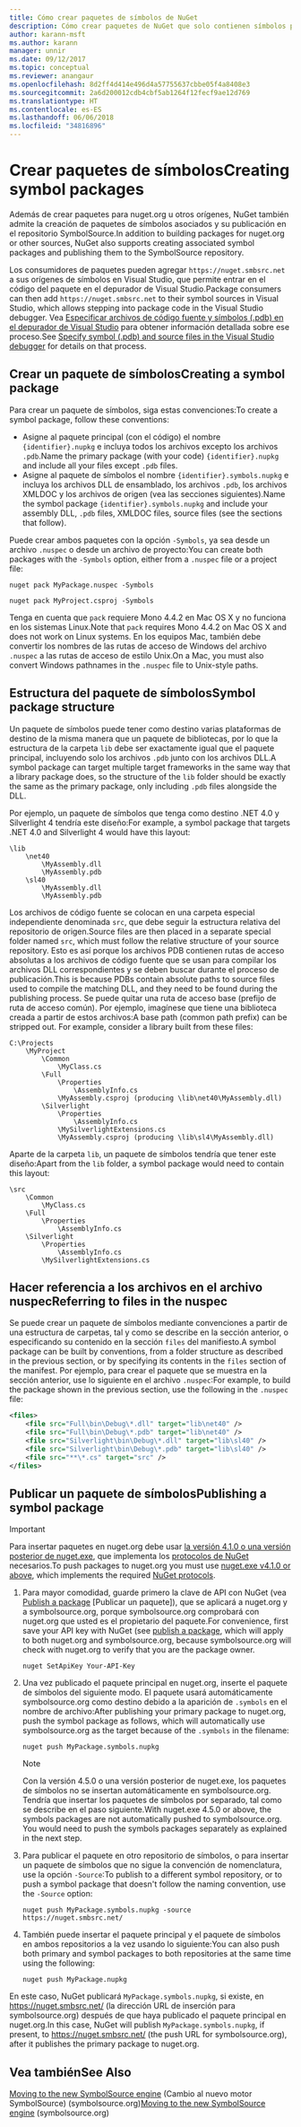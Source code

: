 ```yaml
---
title: Cómo crear paquetes de símbolos de NuGet
description: Cómo crear paquetes de NuGet que solo contienen símbolos para admitir la depuración de otros paquetes de NuGet en Visual Studio.
author: karann-msft
ms.author: karann
manager: unnir
ms.date: 09/12/2017
ms.topic: conceptual
ms.reviewer: anangaur
ms.openlocfilehash: 8d2ff4d414e496d4a57755637cbbe05f4a8408e3
ms.sourcegitcommit: 2a6d200012cdb4cbf5ab1264f12fecf9ae12d769
ms.translationtype: HT
ms.contentlocale: es-ES
ms.lasthandoff: 06/06/2018
ms.locfileid: "34816896"
---
```

# <a name="creating-symbol-packages"></a><span data-ttu-id="cfda9-103">Crear paquetes de símbolos</span><span class="sxs-lookup"><span data-stu-id="cfda9-103">Creating symbol packages</span></span>

<span data-ttu-id="cfda9-104">Además de crear paquetes para nuget.org u otros orígenes, NuGet también admite la creación de paquetes de símbolos asociados y su publicación en el repositorio SymbolSource.</span><span class="sxs-lookup"><span data-stu-id="cfda9-104">In addition to building packages for nuget.org or other sources, NuGet also supports creating associated symbol packages and publishing them to the SymbolSource repository.</span></span>

<span data-ttu-id="cfda9-105">Los consumidores de paquetes pueden agregar `https://nuget.smbsrc.net` a sus orígenes de símbolos en Visual Studio, que permite entrar en el código del paquete en el depurador de Visual Studio.</span><span class="sxs-lookup"><span data-stu-id="cfda9-105">Package consumers can then add `https://nuget.smbsrc.net` to their symbol sources in Visual Studio, which allows stepping into package code in the Visual Studio debugger.</span></span> <span data-ttu-id="cfda9-106">Vea [Especificar archivos de código fuente y símbolos (.pdb) en el depurador de Visual Studio](/visualstudio/debugger/specify-symbol-dot-pdb-and-source-files-in-the-visual-studio-debugger) para obtener información detallada sobre ese proceso.</span><span class="sxs-lookup"><span data-stu-id="cfda9-106">See [Specify symbol (.pdb) and source files in the Visual Studio debugger](/visualstudio/debugger/specify-symbol-dot-pdb-and-source-files-in-the-visual-studio-debugger) for details on that process.</span></span>

## <a name="creating-a-symbol-package"></a><span data-ttu-id="cfda9-107">Crear un paquete de símbolos</span><span class="sxs-lookup"><span data-stu-id="cfda9-107">Creating a symbol package</span></span>

<span data-ttu-id="cfda9-108">Para crear un paquete de símbolos, siga estas convenciones:</span><span class="sxs-lookup"><span data-stu-id="cfda9-108">To create a symbol package, follow these conventions:</span></span>

- <span data-ttu-id="cfda9-109">Asigne al paquete principal (con el código) el nombre `{identifier}.nupkg` e incluya todos los archivos excepto los archivos `.pdb`.</span><span class="sxs-lookup"><span data-stu-id="cfda9-109">Name the primary package (with your code) `{identifier}.nupkg` and include all your files except `.pdb` files.</span></span>
- <span data-ttu-id="cfda9-110">Asigne al paquete de símbolos el nombre `{identifier}.symbols.nupkg` e incluya los archivos DLL de ensamblado, los archivos `.pdb`, los archivos XMLDOC y los archivos de origen (vea las secciones siguientes).</span><span class="sxs-lookup"><span data-stu-id="cfda9-110">Name the symbol package `{identifier}.symbols.nupkg` and include your assembly DLL, `.pdb` files, XMLDOC files, source files (see the sections that follow).</span></span>

<span data-ttu-id="cfda9-111">Puede crear ambos paquetes con la opción `-Symbols`, ya sea desde un archivo `.nuspec` o desde un archivo de proyecto:</span><span class="sxs-lookup"><span data-stu-id="cfda9-111">You can create both packages with the `-Symbols` option, either from a `.nuspec` file or a project file:</span></span>

```cli
nuget pack MyPackage.nuspec -Symbols

nuget pack MyProject.csproj -Symbols
```

<span data-ttu-id="cfda9-112">Tenga en cuenta que `pack` requiere Mono 4.4.2 en Mac OS X y no funciona en los sistemas Linux.</span><span class="sxs-lookup"><span data-stu-id="cfda9-112">Note that `pack` requires Mono 4.4.2 on Mac OS X and does not work on Linux systems.</span></span> <span data-ttu-id="cfda9-113">En los equipos Mac, también debe convertir los nombres de las rutas de acceso de Windows del archivo `.nuspec` a las rutas de acceso de estilo Unix.</span><span class="sxs-lookup"><span data-stu-id="cfda9-113">On a Mac, you must also convert Windows pathnames in the `.nuspec` file to Unix-style paths.</span></span>

## <a name="symbol-package-structure"></a><span data-ttu-id="cfda9-114">Estructura del paquete de símbolos</span><span class="sxs-lookup"><span data-stu-id="cfda9-114">Symbol package structure</span></span>

<span data-ttu-id="cfda9-115">Un paquete de símbolos puede tener como destino varias plataformas de destino de la misma manera que un paquete de bibliotecas, por lo que la estructura de la carpeta `lib` debe ser exactamente igual que el paquete principal, incluyendo solo los archivos `.pdb` junto con los archivos DLL.</span><span class="sxs-lookup"><span data-stu-id="cfda9-115">A symbol package can target multiple target frameworks in the same way that a library package does, so the structure of the `lib` folder should be exactly the same as the primary package, only including `.pdb` files alongside the DLL.</span></span>

<span data-ttu-id="cfda9-116">Por ejemplo, un paquete de símbolos que tenga como destino .NET 4.0 y Silverlight 4 tendría este diseño:</span><span class="sxs-lookup"><span data-stu-id="cfda9-116">For example, a symbol package that targets .NET 4.0 and Silverlight 4 would have this layout:</span></span>

    \lib
        \net40
            \MyAssembly.dll
            \MyAssembly.pdb
        \sl40
            \MyAssembly.dll
            \MyAssembly.pdb

<span data-ttu-id="cfda9-117">Los archivos de código fuente se colocan en una carpeta especial independiente denominada `src`, que debe seguir la estructura relativa del repositorio de origen.</span><span class="sxs-lookup"><span data-stu-id="cfda9-117">Source files are then placed in a separate special folder named `src`, which must follow the relative structure of your source repository.</span></span> <span data-ttu-id="cfda9-118">Esto es así porque los archivos PDB contienen rutas de acceso absolutas a los archivos de código fuente que se usan para compilar los archivos DLL correspondientes y se deben buscar durante el proceso de publicación.</span><span class="sxs-lookup"><span data-stu-id="cfda9-118">This is because PDBs contain absolute paths to source files used to compile the matching DLL, and they need to be found during the publishing process.</span></span> <span data-ttu-id="cfda9-119">Se puede quitar una ruta de acceso base (prefijo de ruta de acceso común). Por ejemplo, imagínese que tiene una biblioteca creada a partir de estos archivos:</span><span class="sxs-lookup"><span data-stu-id="cfda9-119">A base path (common path prefix) can be stripped out. For example, consider a library built from these files:</span></span>

    C:\Projects
        \MyProject
            \Common
                \MyClass.cs
            \Full
                \Properties
                    \AssemblyInfo.cs
                \MyAssembly.csproj (producing \lib\net40\MyAssembly.dll)
            \Silverlight
                \Properties
                    \AssemblyInfo.cs
                \MySilverlightExtensions.cs
                \MyAssembly.csproj (producing \lib\sl4\MyAssembly.dll)

<span data-ttu-id="cfda9-120">Aparte de la carpeta `lib`, un paquete de símbolos tendría que tener este diseño:</span><span class="sxs-lookup"><span data-stu-id="cfda9-120">Apart from the `lib` folder, a symbol package would need to contain this layout:</span></span>

    \src
        \Common
            \MyClass.cs
        \Full
            \Properties
                \AssemblyInfo.cs
        \Silverlight
            \Properties
                \AssemblyInfo.cs
            \MySilverlightExtensions.cs

## <a name="referring-to-files-in-the-nuspec"></a><span data-ttu-id="cfda9-121">Hacer referencia a los archivos en el archivo nuspec</span><span class="sxs-lookup"><span data-stu-id="cfda9-121">Referring to files in the nuspec</span></span>

<span data-ttu-id="cfda9-122">Se puede crear un paquete de símbolos mediante convenciones a partir de una estructura de carpetas, tal y como se describe en la sección anterior, o especificando su contenido en la sección `files` del manifiesto.</span><span class="sxs-lookup"><span data-stu-id="cfda9-122">A symbol package can be built by conventions, from a folder structure as described in the previous section, or by specifying its contents in the `files` section of the manifest.</span></span> <span data-ttu-id="cfda9-123">Por ejemplo, para crear el paquete que se muestra en la sección anterior, use lo siguiente en el archivo `.nuspec`:</span><span class="sxs-lookup"><span data-stu-id="cfda9-123">For example, to build the package shown in the previous section, use the following in the `.nuspec` file:</span></span>

```xml
<files>
    <file src="Full\bin\Debug\*.dll" target="lib\net40" />
    <file src="Full\bin\Debug\*.pdb" target="lib\net40" />
    <file src="Silverlight\bin\Debug\*.dll" target="lib\sl40" />
    <file src="Silverlight\bin\Debug\*.pdb" target="lib\sl40" />
    <file src="**\*.cs" target="src" />
</files>
```

## <a name="publishing-a-symbol-package"></a><span data-ttu-id="cfda9-124">Publicar un paquete de símbolos</span><span class="sxs-lookup"><span data-stu-id="cfda9-124">Publishing a symbol package</span></span>

> [!Important]
> <span data-ttu-id="cfda9-125">Para insertar paquetes en nuget.org debe usar [la versión 4.1.0 o una versión posterior de nuget.exe](https://www.nuget.org/downloads), que implementa los [protocolos de NuGet](../api/nuget-protocols.md) necesarios.</span><span class="sxs-lookup"><span data-stu-id="cfda9-125">To push packages to nuget.org you must use [nuget.exe v4.1.0 or above](https://www.nuget.org/downloads), which implements the required [NuGet protocols](../api/nuget-protocols.md).</span></span>

1. <span data-ttu-id="cfda9-126">Para mayor comodidad, guarde primero la clave de API con NuGet (vea [Publish a package](../create-packages/publish-a-package.md) [Publicar un paquete]), que se aplicará a nuget.org y a symbolsource.org, porque symbolsource.org comprobará con nuget.org que usted es el propietario del paquete.</span><span class="sxs-lookup"><span data-stu-id="cfda9-126">For convenience, first save your API key with NuGet (see [publish a package](../create-packages/publish-a-package.md), which will apply to both nuget.org and symbolsource.org, because symbolsource.org will check with nuget.org to verify that you are the package owner.</span></span>

    ```cli
    nuget SetApiKey Your-API-Key
    ```

2. <span data-ttu-id="cfda9-127">Una vez publicado el paquete principal en nuget.org, inserte el paquete de símbolos del siguiente modo. El paquete usará automáticamente symbolsource.org como destino debido a la aparición de `.symbols` en el nombre de archivo:</span><span class="sxs-lookup"><span data-stu-id="cfda9-127">After publishing your primary package to nuget.org, push the symbol package as follows, which will automatically use symbolsource.org as the target because of the `.symbols` in the filename:</span></span>

    ```cli
    nuget push MyPackage.symbols.nupkg
    ```

   > [!Note]
   > <span data-ttu-id="cfda9-128">Con la versión 4.5.0 o una versión posterior de nuget.exe, los paquetes de símbolos no se insertan automáticamente en symbolsource.org. Tendría que insertar los paquetes de símbolos por separado, tal como se describe en el paso siguiente.</span><span class="sxs-lookup"><span data-stu-id="cfda9-128">With nuget.exe 4.5.0 or above, the symbols packages are not automatically pushed to symbolsource.org. You would need to push the symbols packages separately as explained in the next step.</span></span>

3. <span data-ttu-id="cfda9-129">Para publicar el paquete en otro repositorio de símbolos, o para insertar un paquete de símbolos que no sigue la convención de nomenclatura, use la opción `-Source`:</span><span class="sxs-lookup"><span data-stu-id="cfda9-129">To publish to a different symbol repository, or to push a symbol package that doesn't follow the naming convention, use the `-Source` option:</span></span>

    ```cli
    nuget push MyPackage.symbols.nupkg -source https://nuget.smbsrc.net/
    ```

4. <span data-ttu-id="cfda9-130">También puede insertar el paquete principal y el paquete de símbolos en ambos repositorios a la vez usando lo siguiente:</span><span class="sxs-lookup"><span data-stu-id="cfda9-130">You can also push both primary and symbol packages to both repositories at the same time using the following:</span></span>

    ```cli
    nuget push MyPackage.nupkg
    ```

<span data-ttu-id="cfda9-131">En este caso, NuGet publicará `MyPackage.symbols.nupkg`, si existe, en https://nuget.smbsrc.net/ (la dirección URL de inserción para symbolsource.org) después de que haya publicado el paquete principal en nuget.org.</span><span class="sxs-lookup"><span data-stu-id="cfda9-131">In this case, NuGet will publish `MyPackage.symbols.nupkg`, if present, to https://nuget.smbsrc.net/ (the push URL for symbolsource.org), after it publishes the primary package to nuget.org.</span></span>

## <a name="see-also"></a><span data-ttu-id="cfda9-132">Vea también</span><span class="sxs-lookup"><span data-stu-id="cfda9-132">See Also</span></span>

<span data-ttu-id="cfda9-133">[Moving to the new SymbolSource engine](https://tripleemcoder.com/2015/10/04/moving-to-the-new-symbolsource-engine/) (Cambio al nuevo motor SymbolSource) (symbolsource.org)</span><span class="sxs-lookup"><span data-stu-id="cfda9-133">[Moving to the new SymbolSource engine](https://tripleemcoder.com/2015/10/04/moving-to-the-new-symbolsource-engine/) (symbolsource.org)</span></span>
